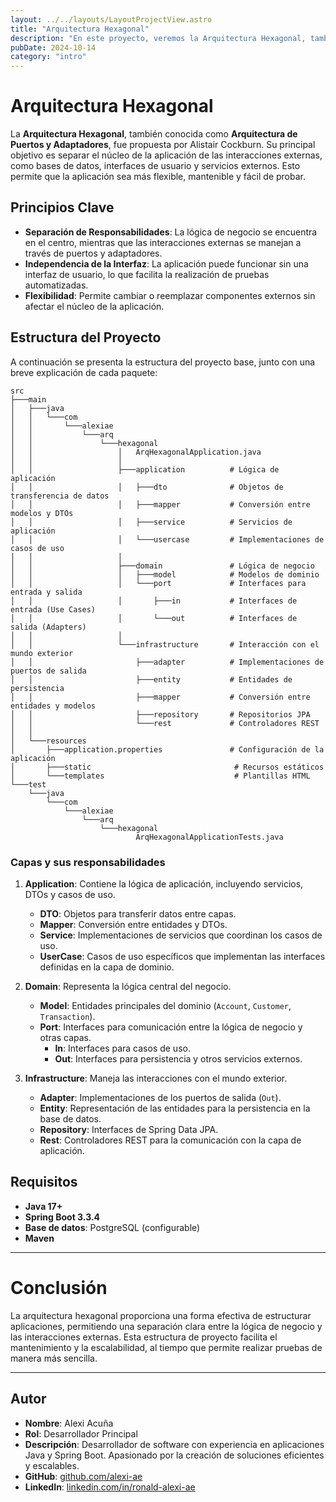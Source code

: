 ```yaml
---
layout: ../../layouts/LayoutProjectView.astro
title: "Arquitectura Hexagonal"
description: "En este proyecto, veremos la Arquitectura Hexagonal, también conocida como 'Arquitectura de Puertos y Adaptadores', fue propuesta por Alistair Cockburn. Su principal objetivo es separar el núcleo de la aplicación de las interacciones externas, como bases de datos, interfaces de usuario y servicios externos. Esto permite que la aplicación sea más flexible, mantenible y fácil de probar."
pubDate: 2024-10-14
category: "intro"
---
```

# Arquitectura Hexagonal

La **Arquitectura Hexagonal**, también conocida como **Arquitectura de Puertos y Adaptadores**, fue propuesta por Alistair Cockburn. Su principal objetivo es separar el núcleo de la aplicación de las interacciones externas, como bases de datos, interfaces de usuario y servicios externos. Esto permite que la aplicación sea más flexible, mantenible y fácil de probar.

## Principios Clave

- **Separación de Responsabilidades**: La lógica de negocio se encuentra en el centro, mientras que las interacciones externas se manejan a través de puertos y adaptadores.
- **Independencia de la Interfaz**: La aplicación puede funcionar sin una interfaz de usuario, lo que facilita la realización de pruebas automatizadas.
- **Flexibilidad**: Permite cambiar o reemplazar componentes externos sin afectar el núcleo de la aplicación.

## Estructura del Proyecto

A continuación se presenta la estructura del proyecto base, junto con una breve explicación de cada paquete:
``` shell
src
├───main
│   ├───java
│   │   └───com
│   │       └───alexiae
│   │           └───arq
│   │               └───hexagonal
│   │                   │   ArqHexagonalApplication.java
│   │                   │
│   │                   ├───application          # Lógica de aplicación
│   │                   │   ├───dto              # Objetos de transferencia de datos
│   │                   │   ├───mapper           # Conversión entre modelos y DTOs
│   │                   │   ├───service          # Servicios de aplicación
│   │                   │   └───usercase         # Implementaciones de casos de uso
│   │                   │
│   │                   ├───domain               # Lógica de negocio
│   │                   │   ├───model            # Modelos de dominio
│   │                   │   └───port             # Interfaces para entrada y salida
│   │                   │       ├───in           # Interfaces de entrada (Use Cases)
│   │                   │       └───out          # Interfaces de salida (Adapters)
│   │                   │
│   │                   └───infrastructure       # Interacción con el mundo exterior
│   │                       ├───adapter          # Implementaciones de puertos de salida
│   │                       ├───entity           # Entidades de persistencia
│   │                       ├───mapper           # Conversión entre entidades y modelos
│   │                       ├───repository       # Repositorios JPA
│   │                       └───rest             # Controladores REST
│   │
│   └───resources
│       ├───application.properties               # Configuración de la aplicación
│       ├───static                                # Recursos estáticos
│       └───templates                             # Plantillas HTML
└───test
    └───java
        └───com
            └───alexiae
                └───arq
                    └───hexagonal
                            ArqHexagonalApplicationTests.java
```

### Capas y sus responsabilidades

1. **Application**: Contiene la lógica de aplicación, incluyendo servicios, DTOs y casos de uso.
    - **DTO**: Objetos para transferir datos entre capas.
    - **Mapper**: Conversión entre entidades y DTOs.
    - **Service**: Implementaciones de servicios que coordinan los casos de uso.
    - **UserCase**: Casos de uso específicos que implementan las interfaces definidas en la capa de dominio.

2. **Domain**: Representa la lógica central del negocio.
    - **Model**: Entidades principales del dominio (`Account`, `Customer`, `Transaction`).
    - **Port**: Interfaces para comunicación entre la lógica de negocio y otras capas.
        - **In**: Interfaces para casos de uso.
        - **Out**: Interfaces para persistencia y otros servicios externos.

3. **Infrastructure**: Maneja las interacciones con el mundo exterior.
    - **Adapter**: Implementaciones de los puertos de salida (`Out`).
    - **Entity**: Representación de las entidades para la persistencia en la base de datos.
    - **Repository**: Interfaces de Spring Data JPA.
    - **Rest**: Controladores REST para la comunicación con la capa de aplicación.

## Requisitos

- **Java 17+**
- **Spring Boot 3.3.4**
- **Base de datos**: PostgreSQL (configurable)
- **Maven**
---

# Conclusión
La arquitectura hexagonal proporciona una forma efectiva de estructurar aplicaciones, permitiendo una separación clara entre la lógica de negocio y las interacciones externas. Esta estructura de proyecto facilita el mantenimiento y la escalabilidad, al tiempo que permite realizar pruebas de manera más sencilla.

---

## Autor

- **Nombre**: Alexi Acuña
- **Rol**: Desarrollador Principal
- **Descripción**: Desarrollador de software con experiencia en aplicaciones Java y Spring Boot.
  Apasionado por la creación de soluciones eficientes y escalables.
- **GitHub**: [github.com/alexi-ae](https://github.com/alexi-ae)
- **LinkedIn**: [linkedin.com/in/ronald-alexi-ae](https://www.linkedin.com/in/ronald-alexi-ae/)